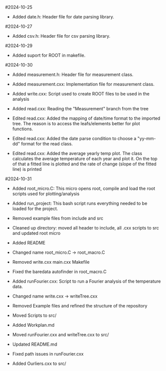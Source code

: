 #2024-10-25

- Added date.h: Header file for date parsing library.

#2024-10-27

- Added csv.h: Header file for csv parsing library.

#2024-10-29

- Added suport for ROOT in makefile.

#2024-10-30

- Added measurement.h: Header file for measurement class.

- Added measurement.cxx: Implementation file for measurement class.

- Added write.cxx: Script used to create ROOT files to be used in the analysis

- Added read.cxx: Reading the "Measurement" branch from the tree

- Edited read.cxx: Added the mapping of date/time format to the imported tree. The reason is to access the leafs/elements better for plot functions.

- Edited read.cxx: Added the date parse condition to choose a "yy-mm-dd" format for the read class.

- Edited read.cxx: Added the average yearly temp plot. The class calculates the average temperature of each year and plot it. On the top of that a fitted line is plotted and the rate of change (slope of the fitted line) is printed



#2024-10-31

- Added root_micro.C: This micro opens root, compile and load the root scripts used for plotting/analysis

- Added run_project: This bash script runs everything needed to be loaded for the project.

- Removed example files from include and src

- Cleaned up directory: moved all header to include, all .cxx scripts to src and updated root micro

- Added README

- Changed name root_micro.C -> root_macro.C

- Removed write.cxx main.cxx Makefile

- Fixed the baredata autofinder in root_macro.C

- Added runFourier.cxx: Script to run a Fourier analysis of the temperature data.

- Changed name write.cxx -> writeTree.cxx

- Removed Example files and refined the structure of the repository

- Moved Scripts to src/

- Added Workplan.md 

- Moved runFourier.cxx and writeTree.cxx to src/

- Updated README.md

- Fixed path issues in runFourier.cxx

- Added Ourliers.cxx to src/


